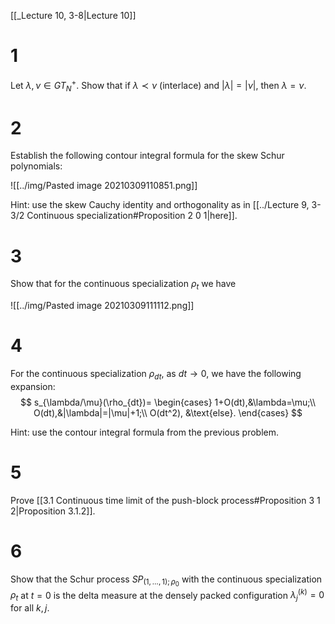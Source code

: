 [[_Lecture 10, 3-8|Lecture 10]]

# 1 

Let $\lambda,\nu\in GT_N^+$. Show that if $\lambda\prec \nu$ (interlace) and $|\lambda| =|\nu|$, then $\lambda=\nu$.


# 2

Establish the following contour integral formula for the skew Schur polynomials:

![[../img/Pasted image 20210309110851.png]]

Hint: use the skew Cauchy identity and orthogonality as in [[../Lecture 9, 3-3/2 Continuous specialization#Proposition 2 0 1|here]].


# 3

Show that for the continuous specialization $\rho_t$ we have

![[../img/Pasted image 20210309111112.png]]

# 4

For the continuous specialization $\rho_{dt}$, as $dt\to0$, we have the following expansion:
$$
s_{\lambda/\mu}(\rho_{dt})=
\begin{cases}
	1+O(dt),&\lambda=\mu;\\
	O(dt),&|\lambda|=|\mu|+1;\\
	O(dt^2), &\text{else}.
\end{cases}
$$

Hint: use the contour integral formula from the previous problem.

# 5

Prove [[3.1 Continuous time limit of the push-block process#Proposition 3 1 2|Proposition 3.1.2]].

# 6

Show that the Schur process $SP_{(1,\ldots,1 );\rho_0}$ with the continuous specialization $\rho_t$ at $t=0$ is the delta measure at the densely packed configuration $\lambda^{(k)}_j=0$ for all $k,j$.
